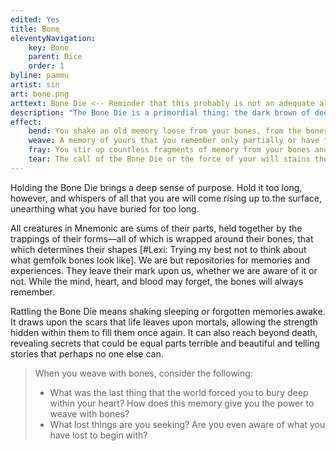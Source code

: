 ```yaml
---
edited: Yes
title: Bone
eleventyNavigation:
    key: Bone
    parent: Dice
    order: 1
byline: pammu
artist: sin
art: bone.png
arttext: Bone Die <-- Reminder that this probably is not an adequate alt text!
description: "The Bone Die is a primordial thing: the dark brown of deep depths beneath the earth encased in the sharp, glistening white of creatures long dead. When you hold it up against the light, you may see flashes of color, like the fragments of a soul."
effect:
    bend: You shake an old memory loose from your bones, from the bones of the mortal you are touching, or the bones that you may be holding in your hands. It is more feelings, impressions, and odd flashes than anything else, enough to raise more questions than answers.
    weave: A memory of yours that you remember only partially or have forgotten completely will rise to the surface. It will always be relevant to the moment you attempted to draw upon the Bone Die for guidance. You may [#Lexi: +"instead" here?] do this for a mortal you are touching. If you are holding the bones of another in your hands, the flashes of their story that you are given will serve you well.
    fray: You stir up countless fragments of memory from your bones and the bones of others around you. If you are holding bones in your hand, the remnants of experiences will join the rising tide of discordant whispers, odd mix of smells, and glistening shards of experiences.
    tear: The call of the Bone Die or the force of your will stains the ground at your feet, freeing all that sleep beneath the surface from the clutches of death. They will rise, struggling to be free of the earth, or stone, or mud, or water. They demand to be heard.
---
```


Holding the Bone Die brings a deep sense of purpose. Hold it too long, however, and whispers of all that you are will come rising up to the surface, unearthing what you have buried for too long.

All creatures in Mnemonic are sums of their parts, held together by the trappings of their forms—all of which is wrapped around their bones, that which determines their shapes [#Lexi: Trying my best not to think about what gemfolk bones look like]. We are but repositories for memories and experiences. They leave their mark upon us, whether we are aware of it or not. While the mind, heart, and blood may forget, the bones will always remember.

Rattling the Bone Die means shaking sleeping or forgotten memories awake. It draws upon the scars that life leaves upon mortals, allowing the strength hidden within them to fill them once again. It can also reach beyond death, revealing secrets that could be equal parts terrible and beautiful and telling stories that perhaps no one else can.

> When you weave with bones, consider the following:
> 
> - What was the last thing that the world forced you to bury deep within your heart? How does this memory give you the power to weave with bones?
> - What lost things are you seeking? Are you even aware of what you have lost to begin with?
